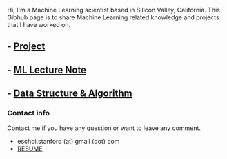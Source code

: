 Hi, I'm a Machine Learning scientist based in Silicon Valley, California. 
This Gibhub page is to share Machine Learning related knowledge and projects that I have worked on.

## **-** [Project](project/README.md)

## **-** [ML Lecture Note](lecture_note/README.md)

## **-** [Data Structure & Algorithm](dsa/dsa.md)

### Contact info
Contact me if you have any question or want to leave any comment. 
- eschoi.stanford (at) gmail (dot) com
- [RESUME]()
